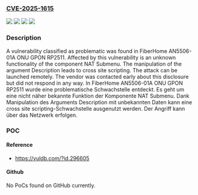 ### [CVE-2025-1615](https://cve.mitre.org/cgi-bin/cvename.cgi?name=CVE-2025-1615)
![](https://img.shields.io/static/v1?label=Product&message=AN5506-01A%20ONU%20GPON&color=blue)
![](https://img.shields.io/static/v1?label=Version&message=RP2511%20&color=brightgreen)
![](https://img.shields.io/static/v1?label=Vulnerability&message=Code%20Injection&color=brightgreen)
![](https://img.shields.io/static/v1?label=Vulnerability&message=Cross%20Site%20Scripting&color=brightgreen)

### Description

A vulnerability classified as problematic was found in FiberHome AN5506-01A ONU GPON RP2511. Affected by this vulnerability is an unknown functionality of the component NAT Submenu. The manipulation of the argument Description leads to cross site scripting. The attack can be launched remotely. The vendor was contacted early about this disclosure but did not respond in any way.
In FiberHome AN5506-01A ONU GPON RP2511 wurde eine problematische Schwachstelle entdeckt. Es geht um eine nicht näher bekannte Funktion der Komponente NAT Submenu. Dank Manipulation des Arguments Description mit unbekannten Daten kann eine cross site scripting-Schwachstelle ausgenutzt werden. Der Angriff kann über das Netzwerk erfolgen.

### POC

#### Reference
- https://vuldb.com/?id.296605

#### Github
No PoCs found on GitHub currently.

